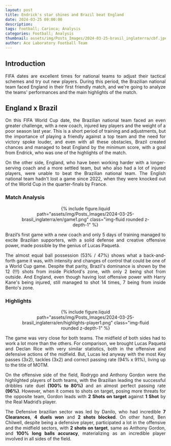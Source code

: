 ```yaml
---
layout: post
title: Endrick's star shines and Brazil beat England
date: 2024-03-25 09:00:00
description:
tags: Football; Carioca; Analysis
categories: Football; Analysis
thumbnail: assets/img/Posts_Images/2024-03-25-brasil_inglaterra/cbf.jpeg
author: Ace Laboratory Football Team
---
```


<h2>Introduction</h2>
<p align="justify">
FIFA dates are excellent times for national teams to adjust their tactical schemes and try out new players. During this period, the Brazilian national team faced England in their first friendly match, and we're going to analyze the teams' performances and the main highlights of the match.
</p>

<h2>England x Brazil</h2>
<div style="text-align: justify">
<p align="justify">
On this FIFA World Cup date, the Brazilian national team faced an even greater challenge, with a new coach, injured key players and the weight of a poor season last year. This is a short period of training and adjustments, but the importance of playing a friendly against a top team and the need for victory spoke louder, and even with all these obstacles, Brazil created chances and managed to beat England by the minimum score, with a goal from Endrick, who was one of the highlights of the match.
</p>

<p align="justify">
On the other side, England, who have been working harder with a longer-serving coach and a more settled team, but who also had a lot of injured players, were unable to beat the Brazilian national team. The English national team hadn't lost a game since 2022, when they were knocked out of the World Cup in the quarter-finals by France.
</p>
</div>

<h3>Match Analysis</h3>
<div style="width: 80%; margin: 0 auto; text-align: center;">
{% include figure.liquid path="assets/img/Posts_Images/2024-03-25-brasil_inglaterra/en/game1.png" class="img-fluid rounded z-depth-1" %}
</div>

<div style="text-align: justify">

<p align="justify">
Brazil’s first game with a new coach and only 5 days of training managed to excite Brazilian supporters, with a solid defense and creative offensive power, made possible by the genius of Lucas Paquetá.
</p>
<p align="justify">
The almost equal ball possession (53% / 47%) shows what a back-and-forth game it was, with intensity and changes of control that could be one of a World Cup game.
Despite that parity, Brazil's dominance is shown by the 12 (!!!) shots from inside Pickford's zone, with only 2 being shot from outside. And England, even though having lost offensive power with Harry Kane's being injured, still managed to shot 14 times, 7 being from inside Bento's zone.
</p>

</div>

<h3>Highlights</h3>
<div style="width: 80%; margin: 0 auto; text-align: center;">
{% include figure.liquid path="assets/img/Posts_Images/2024-03-25-brasil_inglaterra/en/highlights-player1.png" class="img-fluid rounded z-depth-1" %}
</div>

<div style="text-align: justify">

<p align="justify">
The game was very close for both teams. The midfield of both sides had to work a lot more than the others. For comparison, we brought Lucas Paquetá and Declan Rice with very similar statistics, both in the offensive and defensive actions of the midfield. But, Lucas led anyway with the most Key passes (3x2), tackles (3x2) and correct passing rate (94% x 91%), living up to the title of MOTM.</p>
<p align="justify">
On the offensive side of the field, Rodrygo and Anthony Gordon were the highlighted players of both teams, with the Brazilian leading the successful dribbles rate duel <b>(100% to 80%)</b> and an almost perfect passing rate <b>(96%)</b>. However, when it comes to shots on target, posing more threats for the opposite team, Gordon leads with <b>2 Shots on target</b> against <b>1 Shot</b> by the Real Madrid’s player.
</p>
<p align="justify">
The Defensive brazilian sector was led by Danilo, who had incredible <b>7 Clearances</b>, <b>4 duels won</b> and <b>2 shots blocked</b>. On other hand, Ben Chilwell, despite being a defensive player, participated a lot in the offensive and the midfield sectors, with <b>2 shots on target</b>, same as Anthony Gordon, and <b>100% long balls accuracy</b>, materializing as an incredible player involved in all sides of the field.

</p>
</div>
